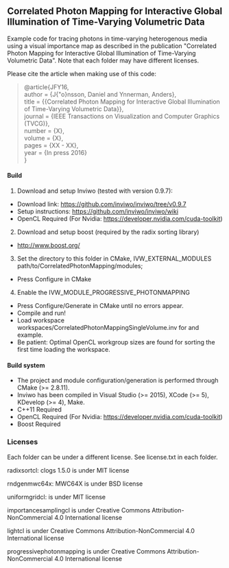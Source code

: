 ## Correlated Photon Mapping for Interactive Global Illumination of Time-Varying Volumetric Data

Example code for tracing photons in time-varying heterogenous media using a visual importance map as described in the publication "Correlated Photon Mapping for Interactive Global Illumination of Time-Varying Volumetric Data".
Note that each folder may have different licenses.

Please cite the article when making use of this code:

> @article{JFY16,<br>
 author       = {J{\"o}nsson, Daniel and Ynnerman, Anders},<br>
  title        = {{Correlated Photon Mapping for Interactive Global Illumination of Time-Varying Volumetric Data}},<br>
  journal      = {IEEE Transactions on Visualization and Computer Graphics (TVCG)},<br>
  number       = {X},<br>
  volume       = {X},<br>
  pages        = {XX - XX},<br>
  year         = {In press 2016}<br>
}

#### Build
1. Download and setup Inviwo (tested with version 0.9.7):
 - Download link: https://github.com/inviwo/inviwo/tree/v0.9.7
 - Setup instructions: https://github.com/inviwo/inviwo/wiki
 - OpenCL Required (For Nvidia: https://developer.nvidia.com/cuda-toolkit)
 
2. Download and setup boost (required by the radix sorting library)
  - http://www.boost.org/


3. Set the directory to this folder in CMake, IVW_EXTERNAL_MODULES path/to/CorrelatedPhotonMapping/modules;
- Press Configure in CMake
4. Enable the IVW_MODULE_PROGRESSIVE_PHOTONMAPPING
 - Press Configure/Generate in CMake until no errors appear.
 - Compile and run!
 - Load workspace workspaces/CorrelatedPhotonMappingSingleVolume.inv for and example. 
 - Be patient: Optimal OpenCL workgroup sizes are found for sorting the first time loading the workspace. 

#### Build system
 - The project and module configuration/generation is performed through CMake (>= 2.8.11).
 - Inviwo has been compiled in Visual Studio (>= 2015), XCode (>= 5), KDevelop (>= 4), Make.
 - C++11 Required
 - OpenCL Required (For Nvidia: https://developer.nvidia.com/cuda-toolkit)
 - Boost Required
 
### Licenses
Each folder can be under a different license. See license.txt in each folder. 

radixsortcl: clogs 1.5.0 is under MIT license 

rndgenmwc64x: MWC64X is under BSD license

uniformgridcl: is under MIT license

importancesamplingcl is under Creative Commons Attribution-NonCommercial 4.0 International license 

lightcl is under Creative Commons Attribution-NonCommercial 4.0 International license 

progressivephotonmapping is under Creative Commons Attribution-NonCommercial 4.0 International license 
